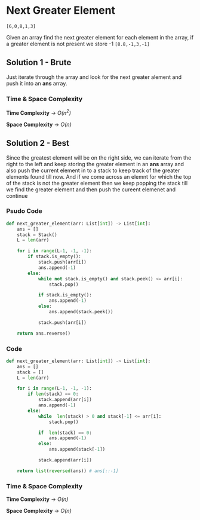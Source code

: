 # Next Greater Element

`[6,0,8,1,3]`

Given an array find the next greater element for each element in the array, if a greater element is not present we store -1 `[8.8,-1,3,-1]`

## Solution 1 - Brute

Just iterate through the array and look for the next greater alement and push it into an **ans** array.

### Time & Space Complexity

**Time Complexity** -> _O(n<sup>2</sup>)_

**Space Complexity** -> _O(n)_

## Solution 2 - Best

Since the greatest element will be on the right side, we can iterate from the right to the left and keep storing the greater element in an **ans** array and also push the current element in to a stack to keep track of the greater elements found till now. And if we come across an elemnt for which the top of the stack is not the greater element then we keep popping the stack till we find the greater element and then push the cureent elemenet and continue

### Psudo Code

```py
def next_greater_element(arr: List[int]) -> List[int]:
    ans = []
    stack = Stack()
    L = len(arr)

    for i in range(L-1, -1, -1):
        if stack.is_empty():
            stack.push(arr[i])
            ans.append(-1)
        else:
            while not stack.is_empty() and stack.peek() <= arr[i]:
                stack.pop()

            if stack.is_empty():
                ans.append(-1)
            else:
                ans.append(stack.peek())

            stack.push(arr[i])

    return ans.reverse()
```

### Code

```py
def next_greater_element(arr: List[int]) -> List[int]:
    ans = []
    stack = []
    L = len(arr)

    for i in range(L-1, -1, -1):
        if len(stack) == 0:
            stack.append(arr[i])
            ans.append(-1)
        else:
            while  len(stack) > 0 and stack[-1] <= arr[i]:
                stack.pop()

            if  len(stack) == 0:
                ans.append(-1)
            else:
                ans.append(stack[-1])

            stack.append(arr[i])

    return list(reversed(ans)) # ans[::-1]
```

### Time & Space Complexity

**Time Complexity** -> _O(n)_

**Space Complexity** -> _O(n)_
